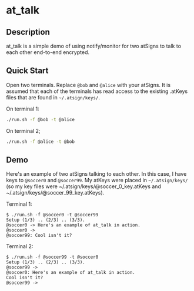 # at_talk

## Description

at_talk is a simple demo of using notify/monitor for two atSigns to talk to each other end-to-end encrypted.

## Quick Start

Open two terminals. Replace `@bob` and `@alice` with your atSigns. It is assumed that each of the terminals has read access to the existing .atKeys files that are found in `~/.atsign/keys/`.

On terminal 1:

```sh
./run.sh -f @bob -t @alice
```

On terminal 2;

```sh
./run.sh -f @alice -t @bob
```

## Demo

Here's an example of two atSigns talking to each other. In this case, I have keys to `@soccer0` and `@soccer99`. My atKeys were placed in `~/.atsign/keys/` (so my key files were ~/.atsign/keys/@soccer_0_key.atKeys and ~/.atsign/keys/@soccer_99_key.atKeys).

Terminal 1:

```
$ ./run.sh -f @soccer0 -t @soccer99
Setup (1/3) .. (2/3) .. (3/3).
@soccer0 -> Here's an example of at_talk in action.
@soccer0 -> 
@soccer99: Cool isn't it?
```

Terminal 2:

```
$ ./run.sh -f @soccer99 -t @soccer0
Setup (1/3) .. (2/3) .. (3/3).
@soccer99 -> 
@soccer0: Here's an example of at_talk in action.
Cool isn't it?
@soccer99 -> 
```